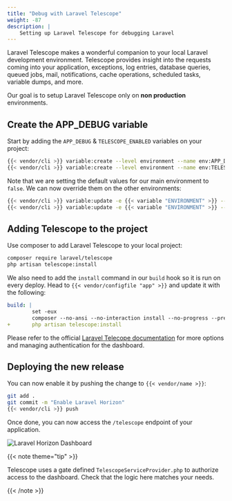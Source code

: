 ```yaml
---
title: "Debug with Laravel Telescope"
weight: -87
description: |
    Setting up Laravel Telescope for debugging Laravel
---
```


Laravel Telescope makes a wonderful companion to your local Laravel development environment. Telescope provides insight into the requests coming into your application, exceptions, log entries, database queries, queued jobs, mail, notifications, cache operations, scheduled tasks, variable dumps, and more.

Our goal is to setup Laravel Telescope only on **non production** environments.

## Create the APP_DEBUG variable

Start by adding the `APP_DEBUG` & `TELESCOPE_ENABLED` variables on your project:

```bash
{{< vendor/cli >}} variable:create --level environment --name env:APP_DEBUG --value false
{{< vendor/cli >}} variable:create --level environment --name env:TELESCOPE_ENABLED --value false
```

Note that we are setting the default values for our main environment to `false`. We can now override them on the other environments:

```bash
{{< vendor/cli >}} variable:update -e {{< variable "ENVIRONMENT" >}} --value true env:APP_DEBUG
{{< vendor/cli >}} variable:update -e {{< variable "ENVIRONMENT" >}} --value true env:TELESCOPE_ENABLED
```

## Adding Telescope to the project

Use composer to add Laravel Telescope to your local project:

```bash
composer require laravel/telescope
php artisan telescope:install
```

We also need to add the `install` command in our `build` hook so it is run on every deploy. Head to `{{< vendor/configfile "app" >}}` and update it with the following:

```yaml {configFile="app"}
build: |
        set -eux
        composer --no-ansi --no-interaction install --no-progress --prefer-dist --optimize-autoloader --no-dev
+       php artisan telescope:install
```

Please refer to the official [Laravel Telecope documentation](https://laravel.com/docs/master/telescope#installation) for more options and managing authentication for the dashboard.

## Deploying the new release

You can now enable it by pushing the change to `{{< vendor/name >}}`:

```bash
git add .
git commit -m "Enable Laravel Horizon"
{{< vendor/cli >}} push
```

Once done, you can now access the `/telescope` endpoint of your application.

![Laravel Horizon Dashboard](/images/guides/laravel/telescope-dashboard.png "0.5")

{{< note theme="tip" >}}

Telescope uses a gate defined `TelescopeServiceProvider.php` to authorize access to the dashboard. Check that the logic here matches your needs.

{{< /note >}}
